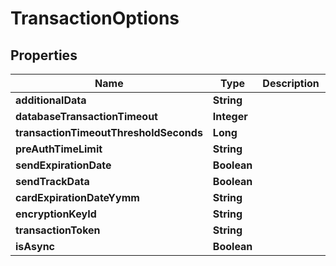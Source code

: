 
# TransactionOptions

## Properties
Name | Type | Description | Notes
------------ | ------------- | ------------- | -------------
**additionalData** | **String** |  |  [optional]
**databaseTransactionTimeout** | **Integer** |  |  [optional]
**transactionTimeoutThresholdSeconds** | **Long** |  |  [optional]
**preAuthTimeLimit** | **String** |  |  [optional]
**sendExpirationDate** | **Boolean** |  |  [optional]
**sendTrackData** | **Boolean** |  |  [optional]
**cardExpirationDateYymm** | **String** |  |  [optional]
**encryptionKeyId** | **String** |  |  [optional]
**transactionToken** | **String** |  |  [optional]
**isAsync** | **Boolean** |  |  [optional]



